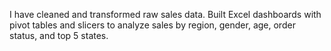 I have cleaned and transformed raw sales data. Built Excel dashboards with pivot tables and slicers to analyze sales by region, gender, age, order status, and top 5 states. 
